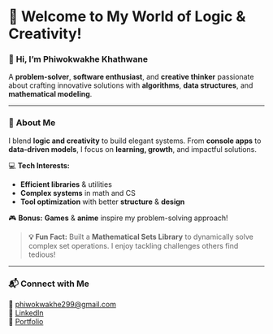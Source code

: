 # 🎩 Welcome to My World of Logic & Creativity!  

### 👋 **Hi, I’m Phiwokwakhe Khathwane**  
A **problem-solver**, **software enthusiast**, and **creative thinker** passionate about crafting innovative solutions with **algorithms**, **data structures**, and **mathematical modeling**.

---

### 🧠 **About Me**  
I blend **logic and creativity** to build elegant systems. From **console apps** to **data-driven models**, I focus on **learning, growth**, and impactful solutions.

💻 **Tech Interests:**  
- **Efficient libraries** & utilities  
- **Complex systems** in math and CS  
- **Tool optimization** with better **structure** & **design**  

🎮 **Bonus:** **Games** & **anime** inspire my problem-solving approach!

> **💡 Fun Fact:** Built a **Mathematical Sets Library** to dynamically solve complex set operations. I enjoy tackling challenges others find tedious!

---

### 📬 **Connect with Me**  
📧 [phiwokwakhe299@gmail.com](mailto:phiwokwakhe299@gmail.com)  
💼 [LinkedIn](https://www.linkedin.com/in/phiwokwakhe-pho-887175245/)  
📂 [Portfolio](https://shisui-pho.github.io/My-Portfolio/)
